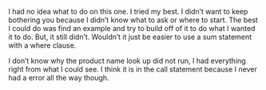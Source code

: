 I had no idea what to do on this one. I tried my best. I didn’t want to keep bothering you because I didn’t know what to ask or where to start. The best I could do was find an example and try to build off of it to do what I wanted it to do. But, it still didn’t. Wouldn’t it just be easier to use a sum statement with a where clause. 

I don’t know why the product name look up did not run, I had everything right from what I could see. I think it is in the call statement because I never had a error all the way though. 
